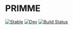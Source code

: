 # PRIMME

[![Stable](https://img.shields.io/badge/docs-stable-blue.svg)](https://rayegun.github.io/PRIMME.jl/stable/)
[![Dev](https://img.shields.io/badge/docs-dev-blue.svg)](https://rayegun.github.io/PRIMME.jl/dev/)
[![Build Status](https://github.com/rayegun/PRIMME.jl/actions/workflows/CI.yml/badge.svg?branch=main)](https://github.com/rayegun/PRIMME.jl/actions/workflows/CI.yml?query=branch%3Amain)

